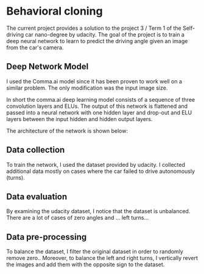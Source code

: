 # Behavioral cloning

The current project provides a solution to the project 3 / Term 1 of the Self-driving car nano-degree by udacity.
The goal of the project is to train a deep neural network to learn to predict the driving angle given an image from the car's camera.

## Deep Network Model

I used the Comma.ai model since it has been proven to work well on a similar problem. The only modification was the input image size.

In short the comma.ai deep learning model consists of a sequence of three convolution layers and ELUs. The output of this network is flattened and passed into a neural network with one hidden layer and drop-out and ELU layers between the input hidden and hidden output layers.

The architecture of the network is shown below:


## Data collection

To train the network, I used the dataset provided by udacity. I collected additional data mostly on cases where the car failed to drive autonomously (turns). 

## Data evaluation

By examining the udacity dataset, I notice that the dataset is unbalanced. There are a lot of cases of zero angles and ... left turns...

## Data pre-processing

To balance the dataset, I filter the original dataset in order to randomly remove zero.. Moreover, to balance the left and right turns, I vertically revert the images and add them with the opposite sign to the dataset. 
